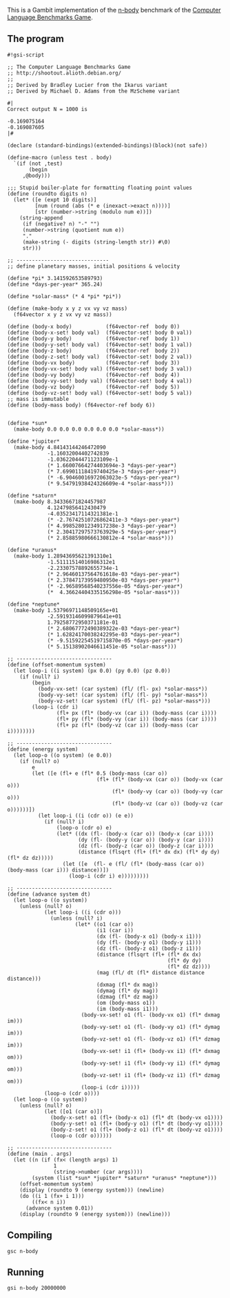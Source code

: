 This is a Gambit implementation of the
[n-body](http://shootout.alioth.debian.org/gp4sandbox/benchmark.php?test=nbody&lang=all)
benchmark of the [Computer Language Benchmarks
Game](Programming%20language%20shootout.md).

## The program

    #!gsi-script
    
    ;; The Computer Language Benchmarks Game
    ;; http://shootout.alioth.debian.org/
    ;;
    ;; Derived by Bradley Lucier from the Ikarus variant
    ;; Derived by Michael D. Adams from the MzScheme variant
    
    #|
    Correct output N = 1000 is
    
    -0.169075164
    -0.169087605
    |#
    
    (declare (standard-bindings)(extended-bindings)(block)(not safe))
    
    (define-macro (unless test . body)
      `(if (not ,test)
           (begin
         ,@body)))
    
    ;;; Stupid boiler-plate for formatting floating point values
    (define (roundto digits n)
      (let* ([e (expt 10 digits)]
             [num (round (abs (* e (inexact->exact n))))]
             [str (number->string (modulo num e))])
        (string-append
         (if (negative? n) "-" "")
         (number->string (quotient num e))
         "."
         (make-string (- digits (string-length str)) #\0)
         str)))
    
    ;; ------------------------------
    ;; define planetary masses, initial positions & velocity
    
    (define *pi* 3.141592653589793)
    (define *days-per-year* 365.24)
    
    (define *solar-mass* (* 4 *pi* *pi*))
    
    (define (make-body x y z vx vy vz mass)
      (f64vector x y z vx vy vz mass))
    
    (define (body-x body)           (f64vector-ref  body 0))
    (define (body-x-set! body val)  (f64vector-set! body 0 val))
    (define (body-y body)           (f64vector-ref  body 1))
    (define (body-y-set! body val)  (f64vector-set! body 1 val))
    (define (body-z body)           (f64vector-ref  body 2))
    (define (body-z-set! body val)  (f64vector-set! body 2 val))
    (define (body-vx body)          (f64vector-ref  body 3))
    (define (body-vx-set! body val) (f64vector-set! body 3 val))
    (define (body-vy body)          (f64vector-ref  body 4))
    (define (body-vy-set! body val) (f64vector-set! body 4 val))
    (define (body-vz body)          (f64vector-ref  body 5))
    (define (body-vz-set! body val) (f64vector-set! body 5 val))
    ;; mass is immutable
    (define (body-mass body) (f64vector-ref body 6))
    
    
    (define *sun*
      (make-body 0.0 0.0 0.0 0.0 0.0 0.0 *solar-mass*))
    
    (define *jupiter*
      (make-body 4.84143144246472090
                 -1.16032004402742839
                 -1.03622044471123109e-1
                 (* 1.66007664274403694e-3 *days-per-year*)
                 (* 7.69901118419740425e-3 *days-per-year*)
                 (* -6.90460016972063023e-5 *days-per-year*)
                 (* 9.54791938424326609e-4 *solar-mass*)))
    
    (define *saturn*
      (make-body 8.34336671824457987
                 4.12479856412430479
                 -4.03523417114321381e-1
                 (* -2.76742510726862411e-3 *days-per-year*)
                 (* 4.99852801234917238e-3 *days-per-year*)
                 (* 2.30417297573763929e-5 *days-per-year*)
                 (* 2.85885980666130812e-4 *solar-mass*)))
    
    (define *uranus*
      (make-body 1.28943695621391310e1
                 -1.51111514016986312e1
                 -2.23307578892655734e-1
                 (* 2.96460137564761618e-03 *days-per-year*)
                 (* 2.37847173959480950e-03 *days-per-year*)
                 (* -2.96589568540237556e-05 *days-per-year*)
                 (*  4.36624404335156298e-05 *solar-mass*)))
    
    (define *neptune*
      (make-body 1.53796971148509165e+01
                 -2.59193146099879641e+01
                 1.79258772950371181e-01
                 (* 2.68067772490389322e-03 *days-per-year*)
                 (* 1.62824170038242295e-03 *days-per-year*)
                 (* -9.51592254519715870e-05 *days-per-year*)
                 (* 5.15138902046611451e-05 *solar-mass*)))
    
    ;; -------------------------------
    (define (offset-momentum system)
      (let loop-i ((i system) (px 0.0) (py 0.0) (pz 0.0))
        (if (null? i)
            (begin
              (body-vx-set! (car system) (fl/ (fl- px) *solar-mass*))
              (body-vy-set! (car system) (fl/ (fl- py) *solar-mass*))
              (body-vz-set! (car system) (fl/ (fl- pz) *solar-mass*)))
            (loop-i (cdr i)
                    (fl+ px (fl* (body-vx (car i)) (body-mass (car i))))
                    (fl+ py (fl* (body-vy (car i)) (body-mass (car i))))
                    (fl+ pz (fl* (body-vz (car i)) (body-mass (car i))))))))
    
    ;; -------------------------------
    (define (energy system)
      (let loop-o ((o system) (e 0.0))
        (if (null? o)
            e
            (let ([e (fl+ e (fl* 0.5 (body-mass (car o))
                                 (fl+ (fl* (body-vx (car o)) (body-vx (car o)))
                                      (fl* (body-vy (car o)) (body-vy (car o)))
                                      (fl* (body-vz (car o)) (body-vz (car o))))))])
              (let loop-i ((i (cdr o)) (e e))
                (if (null? i)
                    (loop-o (cdr o) e)
                    (let* ((dx (fl- (body-x (car o)) (body-x (car i))))
                           (dy (fl- (body-y (car o)) (body-y (car i))))
                           (dz (fl- (body-z (car o)) (body-z (car i))))
                           (distance (flsqrt (fl+ (fl* dx dx) (fl* dy dy) (fl* dz dz)))))
                      (let ([e  (fl- e (fl/ (fl* (body-mass (car o)) (body-mass (car i))) distance))])
                        (loop-i (cdr i) e)))))))))
    
    ;; -------------------------------
    (define (advance system dt)
      (let loop-o ((o system))
        (unless (null? o)
                (let loop-i ((i (cdr o)))
                  (unless (null? i)
                          (let* ((o1 (car o))
                                 (i1 (car i))
                                 (dx (fl- (body-x o1) (body-x i1)))
                                 (dy (fl- (body-y o1) (body-y i1)))
                                 (dz (fl- (body-z o1) (body-z i1)))
                                 (distance (flsqrt (fl+ (fl* dx dx)
                                                        (fl* dy dy)
                                                        (fl* dz dz))))
                                 (mag (fl/ dt (fl* distance distance distance)))
                                 (dxmag (fl* dx mag))
                                 (dymag (fl* dy mag))
                                 (dzmag (fl* dz mag))
                                 (om (body-mass o1))
                                 (im (body-mass i1)))
                            (body-vx-set! o1 (fl- (body-vx o1) (fl* dxmag im)))
                            (body-vy-set! o1 (fl- (body-vy o1) (fl* dymag im)))
                            (body-vz-set! o1 (fl- (body-vz o1) (fl* dzmag im)))
                            (body-vx-set! i1 (fl+ (body-vx i1) (fl* dxmag om)))
                            (body-vy-set! i1 (fl+ (body-vy i1) (fl* dymag om)))
                            (body-vz-set! i1 (fl+ (body-vz i1) (fl* dzmag om)))
                            (loop-i (cdr i)))))
                (loop-o (cdr o))))
      (let loop-o ((o system))
        (unless (null? o)
                (let ([o1 (car o)])
                  (body-x-set! o1 (fl+ (body-x o1) (fl* dt (body-vx o1))))
                  (body-y-set! o1 (fl+ (body-y o1) (fl* dt (body-vy o1))))
                  (body-z-set! o1 (fl+ (body-z o1) (fl* dt (body-vz o1))))
                  (loop-o (cdr o))))))
    
    ;; -------------------------------
    (define (main . args)
      (let ((n (if (fx< (length args) 1)
                   1
                   (string->number (car args))))
            (system (list *sun* *jupiter* *saturn* *uranus* *neptune*)))
        (offset-momentum system)
        (display (roundto 9 (energy system))) (newline)
        (do ((i 1 (fx+ i 1)))
            ((fx< n i))
          (advance system 0.01))
        (display (roundto 9 (energy system))) (newline)))

## Compiling

    gsc n-body

## Running

    gsi n-body 20000000
